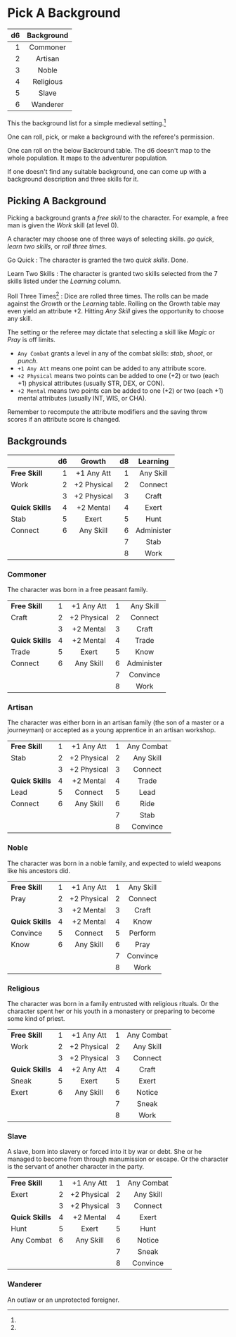 
# Pick A Background

<!-- .half-left.compact -->
| d6 | Background |
|---:|:----------:|
|  1 | Commoner   |
|  2 | Artisan    |
|  3 | Noble      |
|  4 | Religious  |
|  5 | Slave      |
|  6 | Wanderer   |

This the background list for a simple medieval setting.[^1]

[^1]:
  One can roll, pick, or make a background with the referee's permission.

One can roll on the below Backround table. The d6 doesn't map to the whole population. It maps to the adventurer population.

If one doesn't find any suitable background, one can come up with a background description and three skills for it.

## Picking A Background

Picking a background grants a _free skill_ to the character. For example, a free man is given the _Work_ skill (at level 0).

A character may choose one of three ways of selecting skills. _go quick_, _learn two skills_, or _roll three times_.

Go Quick
: The character is granted the two _quick skills_. Done.

Learn Two Skills
: The character is granted two skills selected from the 7 skills listed under the _Learning_ column.

Roll Three Times[^2]
: Dice are rolled three times. The rolls can be made against the _Growth_ or the _Learning_ table. Rolling on the Growth table may even yield an attribute +2. Hitting _Any Skill_ gives the opportunity to choose any skill.

[^2]:
  The setting or the referee may dictate that selecting a skill like _Magic_ or _Pray_ is off limits.

* `Any Combat` grants a level in any of the combat skills: _stab_, _shoot_, or _punch_.
* `+1 Any Att` means one point can be added to any attribute score.
* `+2 Physical` means two points can be added to one (+2) or two (each +1) physical attributes (usually STR, DEX, or CON).
* `+2 Mental` means two points can be added to one (+2) or two (each +1) mental attributes (usually INT, WIS, or CHA).

Remember to recompute the attribute modifiers and the saving throw scores if an attribute score is changed.

<!-- PAGE BREAK background -->

## Backgrounds

<!-- .background -->
|                  | d6 | Growth      | d8 | Learning   |
|------------------|---:|:-----------:|---:|:----------:|
| **Free Skill**   |  1 | +1 Any Att  |  1 | Any Skill  |
| Work             |  2 | +2 Physical |  2 | Connect    |
|                  |  3 | +2 Physical |  3 | Craft      |
| **Quick Skills** |  4 | +2 Mental   |  4 | Exert      |
| Stab             |  5 | Exert       |  5 | Hunt       |
| Connect          |  6 | Any Skill   |  6 | Administer |
|                  |    |             |  7 | Stab       |
|                  |    |             |  8 | Work       |

<!-- .background -->
### Commoner

The character was born in a free peasant family.

<!-- clear -->


<!-- .background -->
|                  |    |             |    |            |
|------------------|---:|:-----------:|---:|:----------:|
| **Free Skill**   |  1 | +1 Any Att  |  1 | Any Skill  |
| Craft            |  2 | +2 Physical |  2 | Connect    |
|                  |  3 | +2 Mental   |  3 | Craft      |
| **Quick Skills** |  4 | +2 Mental   |  4 | Trade      |
| Trade            |  5 | Exert       |  5 | Know       |
| Connect          |  6 | Any Skill   |  6 | Administer |
|                  |    |             |  7 | Convince   |
|                  |    |             |  8 | Work       |

<!-- .background -->
### Artisan

The character was either born in an artisan family (the son of a master or a journeyman) or accepted as a young apprentice in an artisan workshop.

<!-- clear -->


<!-- .background -->
|                  |    |             |    |            |
|------------------|---:|:-----------:|---:|:----------:|
| **Free Skill**   |  1 | +1 Any Att  |  1 | Any Combat |
| Stab             |  2 | +2 Physical |  2 | Any Skill  |
|                  |  3 | +2 Physical |  3 | Connect    |
| **Quick Skills** |  4 | +2 Mental   |  4 | Trade      |
| Lead             |  5 | Connect     |  5 | Lead       |
| Connect          |  6 | Any Skill   |  6 | Ride       |
|                  |    |             |  7 | Stab       |
|                  |    |             |  8 | Convince   |

<!-- .background -->
### Noble

The character was born in a noble family, and expected to wield weapons like his ancestors did.

<!-- clear -->


<!-- .background -->
|                  |    |             |    |           |
|------------------|---:|:-----------:|---:|:---------:|
| **Free Skill**   |  1 | +1 Any Att  |  1 | Any Skill |
| Pray             |  2 | +2 Physical |  2 | Connect   |
|                  |  3 | +2 Mental   |  3 | Craft     |
| **Quick Skills** |  4 | +2 Mental   |  4 | Know      |
| Convince         |  5 | Connect     |  5 | Perform   |
| Know             |  6 | Any Skill   |  6 | Pray      |
|                  |    |             |  7 | Convince  |
|                  |    |             |  8 | Work      |

<!-- .background -->
### Religious

The character was born in a family entrusted with religious rituals. Or the character spent her or his youth in a monastery or preparing to become some kind of priest.

<!-- clear -->


<!-- .background -->
|                  |    |             |    |            |
|------------------|---:|:-----------:|---:|:----------:|
| **Free Skill**   |  1 | +1 Any Att  |  1 | Any Combat |
| Work             |  2 | +2 Physical |  2 | Any Skill  |
|                  |  3 | +2 Physical |  3 | Connect    |
| **Quick Skills** |  4 | +2 Any Att  |  4 | Craft      |
| Sneak            |  5 | Exert       |  5 | Exert      |
| Exert            |  6 | Any Skill   |  6 | Notice     |
|                  |    |             |  7 | Sneak      |
|                  |    |             |  8 | Work       |

<!-- .background -->
### Slave

A slave, born into slavery or forced into it by war or debt.
She or he managed to become from through manumission or escape. Or the character is the servant of another character in the party.

<!-- clear -->

<!-- .background -->
|                  |    |             |    |            |
|------------------|---:|:-----------:|---:|:----------:|
| **Free Skill**   |  1 | +1 Any Att  |  1 | Any Combat |
| Exert            |  2 | +2 Physical |  2 | Any Skill  |
|                  |  3 | +2 Physical |  3 | Connect    |
| **Quick Skills** |  4 | +2 Mental   |  4 | Exert      |
| Hunt             |  5 | Exert       |  5 | Hunt       |
| Any Combat       |  6 | Any Skill   |  6 | Notice     |
|                  |    |             |  7 | Sneak      |
|                  |    |             |  8 | Convince   |

<!-- .background -->
### Wanderer

An outlaw or an unprotected foreigner.

